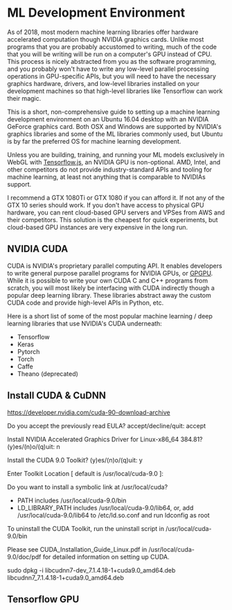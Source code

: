 # ML Development Environment

As of 2018, most modern machine learning libraries offer hardware accelerated computation though NVIDIA graphics cards. Unlike most programs that you are probably accustomed to writing, much of the code that you will be writing will be run on a computer's GPU instead of CPU. This process is nicely abstracted from you as the software programming, and you probably won't have to write any low-level parallel processing operations in GPU-specific APIs, but you will need to have the necessary graphics hardware, drivers, and low-level libraries installed on your development machines so that high-level libraries like Tensorflow can work their magic.

This is a short, non-comprehensive guide to setting up a machine learning development environment on an Ubuntu 16.04 desktop with an NVIDIA GeForce graphics card. Both OSX and Windows are supported by NVIDIA's graphics libraries and some of the ML libraries commonly used, but Ubuntu is by far the preferred OS for machine learning development. 

Unless you are building, training, and running your ML models exclusively in WebGL with [Tensorflow.js](https://js.tensorflow.org/), an NVIDIA GPU is non-optional. AMD, Intel, and other competitors do not provide industry-standard APIs and tooling for machine learning, at least not anything that is comparable to NVIDIAs support. 

I recommend a GTX 1080Ti or GTX 1080 if you can afford it. If not any of the GTX 10 series should work. If you don't have access to physical GPU hardware, you can rent cloud-based GPU servers and VPSes from AWS and their competitors. This solution is the cheapest for quick experiments, but cloud-based GPU instances are very expensive in the long run.

## NVIDIA CUDA

CUDA is NVIDIA's proprietary parallel computing API. It enables developers to write general purpose parallel programs for NVIDIA GPUs, or [GPGPU](https://en.wikipedia.org/wiki/General-purpose_computing_on_graphics_processing_units). While it is possible to write your own CUDA C and C++ programs from scratch, you will most likely be interfacing with CUDA indirectly though a popular deep learning library. These libraries abstract away the custom CUDA code and provide high-level APIs in Python, etc.

Here is a short list of some of the most popular machine learning / deep learning libraries that use NVIDIA's CUDA underneath:

- Tensorflow
- Keras
- Pytorch
- Torch
- Caffe
- Theano (deprecated)

## Install CUDA & CuDNN

https://developer.nvidia.com/cuda-90-download-archive

Do you accept the previously read EULA?
accept/decline/quit: accept      

Install NVIDIA Accelerated Graphics Driver for Linux-x86_64 384.81?
(y)es/(n)o/(q)uit: n

Install the CUDA 9.0 Toolkit?
(y)es/(n)o/(q)uit: y

Enter Toolkit Location
 [ default is /usr/local/cuda-9.0 ]: 

 Do you want to install a symbolic link at /usr/local/cuda?

 -   PATH includes /usr/local/cuda-9.0/bin
 -   LD_LIBRARY_PATH includes /usr/local/cuda-9.0/lib64, or, add /usr/local/cuda-9.0/lib64 to /etc/ld.so.conf and run ldconfig as root

To uninstall the CUDA Toolkit, run the uninstall script in /usr/local/cuda-9.0/bin

Please see CUDA_Installation_Guide_Linux.pdf in /usr/local/cuda-9.0/doc/pdf for detailed information on setting up CUDA.

sudo dpkg -i libcudnn7-dev_7.1.4.18-1+cuda9.0_amd64.deb libcudnn7_7.1.4.18-1+cuda9.0_amd64.deb

## Tensorflow GPU